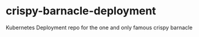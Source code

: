 # crispy-barnacle-deployment
Kubernetes Deployment repo for the one and only famous crispy barnacle
